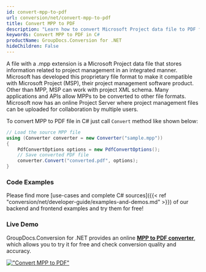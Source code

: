 ```yaml
---
id: convert-mpp-to-pdf
url: conversion/net/convert-mpp-to-pdf
title: Convert MPP to PDF
description: "Learn how to convert Microsoft Project data file to PDF format using a few lines of C# code. Groupdocs.Conversion for .NET provides an ability to convert MPP to PDF quickly and with attention to details."
keywords: Convert MPP to PDF in C#
productName: GroupDocs.Conversion for .NET
hideChildren: False
---
```


A file with a .mpp extension is a Microsoft Project data file that stores information related to project management in an integrated manner. Microsoft has developed this proprietary file format to make it compatible with Microsoft Project (MSP), their project management software product. Other than MPP, MSP can work with project XML schema. Many applications and APIs allow MPPs to be converted to other file formats. Microsoft now has an online Project Server where project management files can be uploaded for collaboration by multiple users.

To convert MPP to PDF file in C# just call `Convert` method like shown below:

```csharp
// Load the source MPP file
using (Converter converter = new Converter("sample.mpp"))
{
    PdfConvertOptions options = new PdfConvertOptions();
    // Save converted PDF file
    converter.Convert("converted.pdf", options);
}
```

### Code Examples

Please find more [use-cases and complete C# sources]({{< ref "conversion/net/developer-guide/examples-and-demos.md" >}}) of our backend and frontend examples and try them for free!

### Live Demo

GroupDocs.Conversion for .NET provides an online [**MPP to PDF converter**](https://products.groupdocs.app/conversion/mpp-to-pdf), which allows you to try it for free and check conversion quality and accuracy.

[!["Convert MPP to PDF"](conversion/net/images/convert-mpp-to-pdf.png)](https://products.groupdocs.app/conversion/mpp-to-pdf)